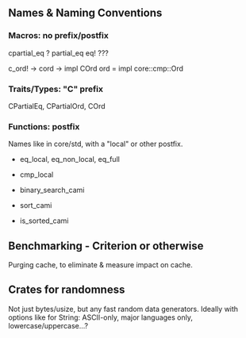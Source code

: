 ## Names & Naming Conventions

### Macros: no prefix/postfix

cpartial_eq ? partial_eq eq! ???

c_ord! -> cord -> impl COrd ord = impl core::cmp::Ord

### Traits/Types: "C" prefix
CPartialEq, CPartialOrd, COrd

### Functions: postfix
Names like in core/std, with a "local" or other postfix.
- eq_local, eq_non_local, eq_full
- cmp_local

- binary_search_cami
- sort_cami
- is_sorted_cami

## Benchmarking - Criterion or otherwise

Purging cache, to eliminate & measure impact on cache.

## Crates for randomness

Not just bytes/usize, but any fast random data generators. Ideally with options like for String:
ASCII-only, major languages only, lowercase/uppercase...?
